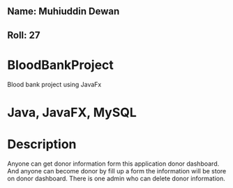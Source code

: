 ## Name: Muhiuddin Dewan
## Roll: 27

# BloodBankProject
Blood bank project using JavaFx 

# Java, JavaFX, MySQL

# Description
Anyone can get donor information form this application donor dashboard. And anyone can become donor by fill up a form the information will be store on donor dashboard. There is one admin who can delete donor information.
